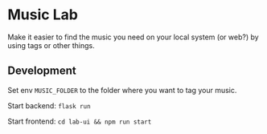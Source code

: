 # Music Lab

Make it easier to find the music you need on your local system (or web?) by using tags or other things.


## Development

Set env `MUSIC_FOLDER` to the folder where you want to tag your music.

Start backend: `flask run`

Start frontend: `cd lab-ui && npm run start`